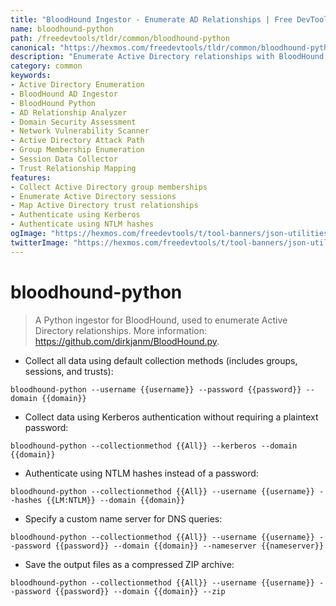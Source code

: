 ```yaml
---
title: "BloodHound Ingestor - Enumerate AD Relationships | Free DevTools"
name: bloodhound-python
path: /freedevtools/tldr/common/bloodhound-python
canonical: "https://hexmos.com/freedevtools/tldr/common/bloodhound-python/"
description: "Enumerate Active Directory relationships with BloodHound Ingestor. Collect group memberships, sessions, and trusts for comprehensive security assessments. Free online tool, no registration required."
category: common
keywords:
- Active Directory Enumeration
- BloodHound AD Ingestor
- BloodHound Python
- AD Relationship Analyzer
- Domain Security Assessment
- Network Vulnerability Scanner
- Active Directory Attack Path
- Group Membership Enumeration
- Session Data Collector
- Trust Relationship Mapping
features:
- Collect Active Directory group memberships
- Enumerate Active Directory sessions
- Map Active Directory trust relationships
- Authenticate using Kerberos
- Authenticate using NTLM hashes
ogImage: "https://hexmos.com/freedevtools/t/tool-banners/json-utilities-banner.png"
twitterImage: "https://hexmos.com/freedevtools/t/tool-banners/json-utilities-banner.png"
---
```


# bloodhound-python

> A Python ingestor for BloodHound, used to enumerate Active Directory relationships.
> More information: <https://github.com/dirkjanm/BloodHound.py>.

- Collect all data using default collection methods (includes groups, sessions, and trusts):

`bloodhound-python --username {{username}} --password {{password}} --domain {{domain}}`

- Collect data using Kerberos authentication without requiring a plaintext password:

`bloodhound-python --collectionmethod {{All}} --kerberos --domain {{domain}}`

- Authenticate using NTLM hashes instead of a password:

`bloodhound-python --collectionmethod {{All}} --username {{username}} --hashes {{LM:NTLM}} --domain {{domain}}`

- Specify a custom name server for DNS queries:

`bloodhound-python --collectionmethod {{All}} --username {{username}} --password {{password}} --domain {{domain}} --nameserver {{nameserver}}`

- Save the output files as a compressed ZIP archive:

`bloodhound-python --collectionmethod {{All}} --username {{username}} --password {{password}} --domain {{domain}} --zip`
